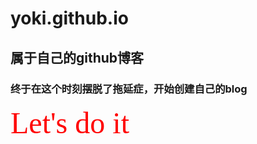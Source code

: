 # yoki.github.io
## 属于自己的github博客
### 终于在这个时刻摆脱了拖延症，开始创建自己的blog

<font face="微软雅黑" size=30 color=#FF0000>Let's do it</font>
